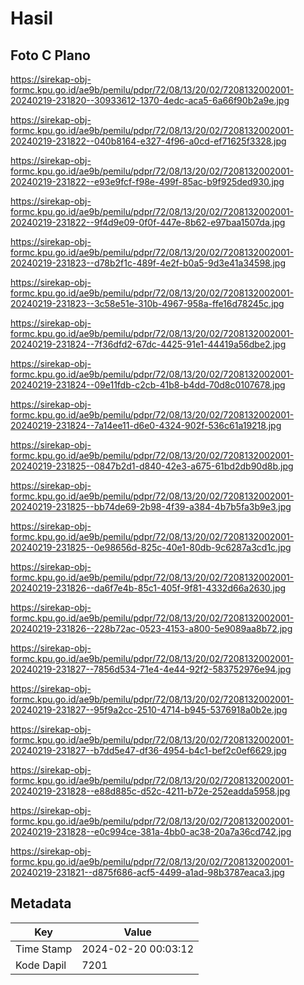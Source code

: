 # Hasil

## Foto C Plano

https://sirekap-obj-formc.kpu.go.id/ae9b/pemilu/pdpr/72/08/13/20/02/7208132002001-20240219-231820--30933612-1370-4edc-aca5-6a66f90b2a9e.jpg

https://sirekap-obj-formc.kpu.go.id/ae9b/pemilu/pdpr/72/08/13/20/02/7208132002001-20240219-231822--040b8164-e327-4f96-a0cd-ef71625f3328.jpg

https://sirekap-obj-formc.kpu.go.id/ae9b/pemilu/pdpr/72/08/13/20/02/7208132002001-20240219-231822--e93e9fcf-f98e-499f-85ac-b9f925ded930.jpg

https://sirekap-obj-formc.kpu.go.id/ae9b/pemilu/pdpr/72/08/13/20/02/7208132002001-20240219-231822--9f4d9e09-0f0f-447e-8b62-e97baa1507da.jpg

https://sirekap-obj-formc.kpu.go.id/ae9b/pemilu/pdpr/72/08/13/20/02/7208132002001-20240219-231823--d78b2f1c-489f-4e2f-b0a5-9d3e41a34598.jpg

https://sirekap-obj-formc.kpu.go.id/ae9b/pemilu/pdpr/72/08/13/20/02/7208132002001-20240219-231823--3c58e51e-310b-4967-958a-ffe16d78245c.jpg

https://sirekap-obj-formc.kpu.go.id/ae9b/pemilu/pdpr/72/08/13/20/02/7208132002001-20240219-231824--7f36dfd2-67dc-4425-91e1-44419a56dbe2.jpg

https://sirekap-obj-formc.kpu.go.id/ae9b/pemilu/pdpr/72/08/13/20/02/7208132002001-20240219-231824--09e11fdb-c2cb-41b8-b4dd-70d8c0107678.jpg

https://sirekap-obj-formc.kpu.go.id/ae9b/pemilu/pdpr/72/08/13/20/02/7208132002001-20240219-231824--7a14ee11-d6e0-4324-902f-536c61a19218.jpg

https://sirekap-obj-formc.kpu.go.id/ae9b/pemilu/pdpr/72/08/13/20/02/7208132002001-20240219-231825--0847b2d1-d840-42e3-a675-61bd2db90d8b.jpg

https://sirekap-obj-formc.kpu.go.id/ae9b/pemilu/pdpr/72/08/13/20/02/7208132002001-20240219-231825--bb74de69-2b98-4f39-a384-4b7b5fa3b9e3.jpg

https://sirekap-obj-formc.kpu.go.id/ae9b/pemilu/pdpr/72/08/13/20/02/7208132002001-20240219-231825--0e98656d-825c-40e1-80db-9c6287a3cd1c.jpg

https://sirekap-obj-formc.kpu.go.id/ae9b/pemilu/pdpr/72/08/13/20/02/7208132002001-20240219-231826--da6f7e4b-85c1-405f-9f81-4332d66a2630.jpg

https://sirekap-obj-formc.kpu.go.id/ae9b/pemilu/pdpr/72/08/13/20/02/7208132002001-20240219-231826--228b72ac-0523-4153-a800-5e9089aa8b72.jpg

https://sirekap-obj-formc.kpu.go.id/ae9b/pemilu/pdpr/72/08/13/20/02/7208132002001-20240219-231827--7856d534-71e4-4e44-92f2-583752976e94.jpg

https://sirekap-obj-formc.kpu.go.id/ae9b/pemilu/pdpr/72/08/13/20/02/7208132002001-20240219-231827--95f9a2cc-2510-4714-b945-5376918a0b2e.jpg

https://sirekap-obj-formc.kpu.go.id/ae9b/pemilu/pdpr/72/08/13/20/02/7208132002001-20240219-231827--b7dd5e47-df36-4954-b4c1-bef2c0ef6629.jpg

https://sirekap-obj-formc.kpu.go.id/ae9b/pemilu/pdpr/72/08/13/20/02/7208132002001-20240219-231828--e88d885c-d52c-4211-b72e-252eadda5958.jpg

https://sirekap-obj-formc.kpu.go.id/ae9b/pemilu/pdpr/72/08/13/20/02/7208132002001-20240219-231828--e0c994ce-381a-4bb0-ac38-20a7a36cd742.jpg

https://sirekap-obj-formc.kpu.go.id/ae9b/pemilu/pdpr/72/08/13/20/02/7208132002001-20240219-231821--d875f686-acf5-4499-a1ad-98b3787eaca3.jpg


## Metadata

| Key        | Value               |
| ---------- | ------------------- |
| Time Stamp | 2024-02-20 00:03:12 |
| Kode Dapil | 7201                |



